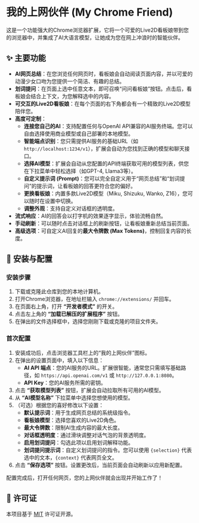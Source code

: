 # 我的上网伙伴 (My Chrome Friend)

这是一个功能强大的Chrome浏览器扩展，它将一个可爱的Live2D看板娘带到您的浏览器中，并集成了AI大语言模型，让她成为您在网上冲浪时的智能伙伴。

## ✨ 主要功能

*   **AI网页总结**：在您浏览任何网页时，看板娘会自动阅读页面内容，并以可爱的动漫少女口吻为您提供一个简洁、有趣的总结。
*   **划词提问**：在页面上选中任意文本，即可召唤“问问看板娘”按钮。点击后，看板娘会结合上下文，为您解释选中的内容。
*   **可交互的Live2D看板娘**：在每个页面的右下角都会有一个精致的Live2D模型陪伴您。
*   **高度可定制**：
    *   **连接您自己的AI**：支持配置任何与OpenAI API兼容的AI服务终端。您可以自由选择使用商业模型或自己部署的本地模型。
    *   **智能端点识别**：您只需提供AI服务的基础URL（如 `http://localhost:1234/v1`），扩展会自动为您找到正确的模型和聊天接口。
    *   **选择AI模型**：扩展会自动从您配置的API终端获取可用的模型列表，供您在下拉菜单中轻松选择（如GPT-4, Llama3等）。
    *   **自定义提示词 (Prompt)**：您可以完全自定义用于“网页总结”和“划词提问”的提示词，让看板娘的回答更符合您的偏好。
    *   **更换看板娘**：内置多款Live2D模型（Miku, Shizuku, Wanko, Z16），您可以随时在设置中切换。
    *   **调整外观**：支持自定义对话框的透明度。
*   **流式响应**：AI的回答会以打字机的效果逐字显示，体验流畅自然。
*   **手动刷新**：可以随时点击对话框上的刷新按钮，让看板娘重新总结当前页面。
*   **高级选项**：可自定义AI回复的**最大令牌数 (Max Tokens)**，控制回复内容的长度。

## 🚀 安装与配置

### 安装步骤

1.  下载或克隆此仓库到您的本地计算机。
2.  打开Chrome浏览器，在地址栏输入 `chrome://extensions/` 并回车。
3.  在页面右上角，打开 **“开发者模式”** 的开关。
4.  点击左上角的 **“加载已解压的扩展程序”** 按钮。
5.  在弹出的文件选择框中，选择您刚刚下载或克隆的项目文件夹。

### 首次配置

1.  安装成功后，点击浏览器工具栏上的“我的上网伙伴”图标。
2.  在弹出的设置页面中，填入以下信息：
    *   **AI API 端点**：您的AI服务的URL。扩展很智能，通常您只需填写基础路径，如 `https://api.openai.com/v1` 或 `http://127.0.0.1:8080`。
    *   **API Key**：您的AI服务所需的密钥。
3.  点击 **“获取模型列表”** 按钮，扩展会自动拉取所有可用的AI模型。
4.  从 **“AI模型名称”** 下拉菜单中选择您想使用的模型。
5.  （可选）根据您的喜好修改以下设置：
    *   **默认提示词**：用于生成网页总结的系统级指令。
    *   **看板娘模型**：选择您喜欢的Live2D角色。
    *   **最大令牌数**：限制AI生成内容的最大长度。
    *   **对话框透明度**：通过滑块调整对话气泡的背景透明度。
    *   **启用划词提问**：勾选此项以启用划词解释功能。
    *   **划词提问提示词**：自定义划词提问的指令。您可以使用 `{selection}` 代表选中的文本，`{context}` 代表网页全文。
6.  点击 **“保存选项”** 按钮。设置更改后，当前页面会自动刷新以应用新配置。

配置完成后，打开任何网页，您的上网伙伴就会出现并开始工作了！

## 📝 许可证

本项目基于 [MIT](LICENSE) 许可证开源。